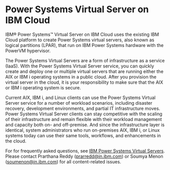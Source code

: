 # Power Systems Virtual Server on IBM Cloud
IBM® Power Systems™ Virtual Server on IBM Cloud uses the existing IBM Cloud platform to create Power Systems virtual servers, also known as logical partitions (LPAR), that run on IBM Power Systems hardware with the PowerVM hypervisor.

The Power Systems Virtual Servers are a form of infrastructure as a service (IaaS). With the Power Systems Virtual Server service, you can quickly create and deploy one or multiple virtual servers that are running either the AIX or IBM i operating systems in a public cloud. After you provision the virtual server in the cloud, it is your responsibility to make sure that the AIX or IBM i operating system is secure.

Current AIX, IBM i, and Linux clients can use the Power Systems Virtual Server service for a number of workload scenarios, including disaster recovery, development environments, and partial IT infrastructure moves. Power Systems Virtual Server clients can stay competitive with the scaling of their infrastructure and remain flexible with their workload management and capacity both on- and off-premise. And since the infrastructure layer is identical, system administrators who run on-premises AIX, IBM i, or Linux systems today can use their same tools, workflows, and enhancements in the cloud.

For for frequently asked questions, see [IBM Power Systems Virtual Servers](https://cloud.ibm.com/docs/power-iaas?topic=power-iaas-power-iaas-faqs). Please contact Prarthana Reddy (prarredd@in.ibm.com) or Soumya Menon (soumenon@in.ibm.com) for all content-related issues.
